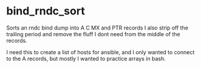bind_rndc_sort
==============

Sorts an rndc bind dump into A C MX and PTR records
I also strip off the trailing period and remove the fluff I dont need from the middle of the records.

I need this to create a list of hosts for ansible, and I only wanted to connect to the A records, but mostly I wanted to practice arrays in bash. 




